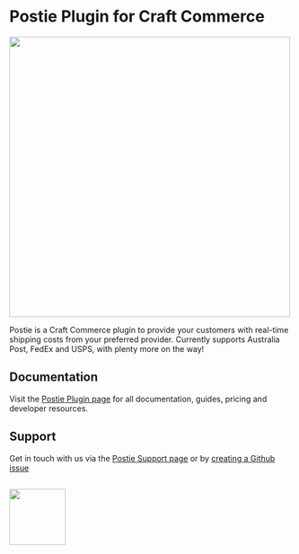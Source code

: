 # Postie Plugin for Craft Commerce

<img width="500" src="https://verbb.io/uploads/plugins/postie/_800x455_crop_center-center/postie-social-card.png">

Postie is a Craft Commerce plugin to provide your customers with real-time shipping costs from your preferred provider. Currently supports Australia Post, FedEx and USPS, with plenty more on the way!
 
## Documentation

Visit the [Postie Plugin page](https://verbb.io/craft-plugins/postie) for all documentation, guides, pricing and developer resources.

## Support

Get in touch with us via the [Postie Support page](https://verbb.io/craft-plugins/postie/support) or by [creating a Github issue](/verbb/postie/issues)

<h2></h2>

<a href="https://verbb.io" target="_blank">
  <img width="100" src="https://verbb.io/assets/img/verbb-pill.svg">
</a>
